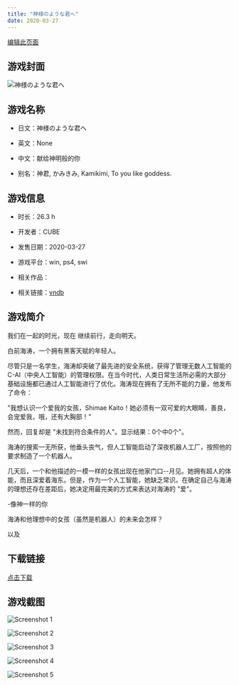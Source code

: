 ```yaml
---
title: "神様のような君へ"
date: 2020-03-27
---
```

[编辑此页面](https://github.com/ACG-3/ADV3-source/blob/main/source/_posts/%E7%A5%9E%E6%A7%98%E3%81%AE%E3%82%88%E3%81%86%E3%81%AA%E5%90%9B%E3%81%B8.md)

## 游戏封面

![神様のような君へ](https%3A//pan.timero.xyz/onedrive/img_lib_001/%E7%A5%9E%E6%A7%98%E3%81%AE%E3%82%88%E3%81%86%E3%81%AA%E5%90%9B%E3%81%B8_cover.avif)


## 游戏名称

- 日文：神様のような君へ
- 英文：None
- 中文：献给神明般的你

- 别名：神君, かみきみ, Kamikimi, To you like goddess.


## 游戏信息

- 时长：26.3 h
- 开发者：CUBE
- 发售日期：2020-03-27
- 游戏平台：win, ps4, swi
- 相关作品：

- 相关链接：[vndb](https://vndb.org/v26639)


## 游戏简介

我们在一起的时光，现在
继续前行，走向明天。

白前海涛，一个拥有黑客天赋的年轻人。

尽管只是一名学生，海涛却突破了最先进的安全系统，获得了管理无数人工智能的 C-AI（中央人工智能）的管理权限。在当今时代，人类日常生活所必需的大部分基础设施都已通过人工智能进行了优化。海涛现在拥有了无所不能的力量，他发布了命令：

"我想认识一个爱我的女孩，Shimae Kaito！她必须有一双可爱的大眼睛，善良，会宠爱我，哦，还有大胸部！"

然而，回复却是 "未找到符合条件的人"。显示结果：0个中0个"。

海涛的搜索一无所获，他垂头丧气，但人工智能启动了深夜机器人工厂，按照他的要求制造了一个机器人。

几天后，一个和他描述的一模一样的女孩出现在他家门口--月见。她拥有超人的体能，而且深爱着海东。但是，作为一个人工智能，她缺乏常识。在确定自己与海涛的理想还存在差距后，她决定用最完美的方式来表达对海涛的 "爱"。

-像神一样的你

海涛和他理想中的女孩（虽然是机器人）的未来会怎样？

 以及


## 下载链接

[点击下载](https://pan.timero.xyz/onedrive/adv_lib_001/%E7%A5%9E%E6%A7%98%E3%81%AE%E3%82%88%E3%81%86%E3%81%AA%E5%90%9B%E3%81%B8)


## 游戏截图


![Screenshot 1](https%3A//pan.timero.xyz/onedrive/img_lib_001/%E7%A5%9E%E6%A7%98%E3%81%AE%E3%82%88%E3%81%86%E3%81%AA%E5%90%9B%E3%81%B8_Screenshot_1.avif)

![Screenshot 2](https%3A//pan.timero.xyz/onedrive/img_lib_001/%E7%A5%9E%E6%A7%98%E3%81%AE%E3%82%88%E3%81%86%E3%81%AA%E5%90%9B%E3%81%B8_Screenshot_2.avif)

![Screenshot 3](https%3A//pan.timero.xyz/onedrive/img_lib_001/%E7%A5%9E%E6%A7%98%E3%81%AE%E3%82%88%E3%81%86%E3%81%AA%E5%90%9B%E3%81%B8_Screenshot_3.avif)

![Screenshot 4](https%3A//pan.timero.xyz/onedrive/img_lib_001/%E7%A5%9E%E6%A7%98%E3%81%AE%E3%82%88%E3%81%86%E3%81%AA%E5%90%9B%E3%81%B8_Screenshot_4.avif)

![Screenshot 5](https%3A//pan.timero.xyz/onedrive/img_lib_001/%E7%A5%9E%E6%A7%98%E3%81%AE%E3%82%88%E3%81%86%E3%81%AA%E5%90%9B%E3%81%B8_Screenshot_5.avif)

